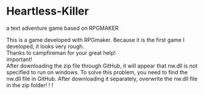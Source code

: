 # Heartless-Killer
a text adventure game based on RPGMAKER    

This is a game developed with RPGmaker. Because it is the first game I developed, it looks very rough.   
Thanks to campfireman for your great help!   
important!   
After downloading the zip file through GitHub, it will appear that nw.dll is not specified to run on windows. To solve this problem, you need to find the nw.dll file in GitHub. After downloading it separately, overwrite the nw.dll file in the zip folder! ! !   
